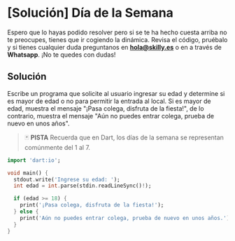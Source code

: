 # [Solución]  Día de la Semana

Espero que lo hayas podido resolver pero si se te ha hecho cuesta arriba no te preocupes, tienes que ir cogiendo la dinámica. Revisa el código, pruébalo y si tienes cualquier duda preguntanos en **hola@skilly.es** o en a través de **Whatsapp**.
¡No te quedes con dudas!

## Solución

Escribe un programa que solicite al usuario ingresar su edad y determine si es mayor de edad o no para permitir la entrada al local. Si es mayor de edad, muestra el mensaje "¡Pasa colega, disfruta de la fiesta!", de lo contrario, muestra el mensaje "Aún no puedes entrar colega, prueba de nuevo en unos años".

> :black_joker: **PISTA**
> Recuerda que en Dart, los días de la semana se representan comúnmente del 1 al 7.

~~~dart
import 'dart:io';

void main() {
  stdout.write('Ingrese su edad: ');
  int edad = int.parse(stdin.readLineSync()!);

  if (edad >= 18) {
    print('¡Pasa colega, disfruta de la fiesta!');
  } else {
    print('Aún no puedes entrar colega, prueba de nuevo en unos años.');
  }
}
~~~
